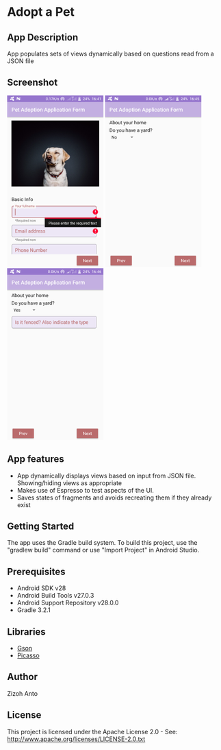 # Adopt a Pet

## App Description
App populates sets of views dynamically based on questions read from a JSON file

## Screenshot
<img src="screenshots/1_Page.png" height="400" alt="Screenshot"/> <img src="screenshots/2_Page_No_Selected.png" height="400" alt="Screenshot"/> <img src="screenshots/2_Page_Yes_Selected.png" height="400" alt="Screenshot"/>

## App features
* App dynamically displays views based on input from JSON file. Showing/hiding views as appropriate
* Makes use of Espresso to test aspects of the UI.
* Saves states of fragments and avoids recreating them if they already exist

## Getting Started

The app uses the Gradle build system. To build this project, use the
"gradlew build" command or use "Import Project" in Android Studio.

## Prerequisites

- Android SDK v28
- Android Build Tools v27.0.3
- Android Support Repository v28.0.0
- Gradle 3.2.1

## Libraries
*   [Gson](https://github.com/google/gson)
*   [Picasso](http://square.github.io/picasso/)

## Author

Zizoh Anto

## License

This project is licensed under the Apache License 2.0 - See: http://www.apache.org/licenses/LICENSE-2.0.txt
